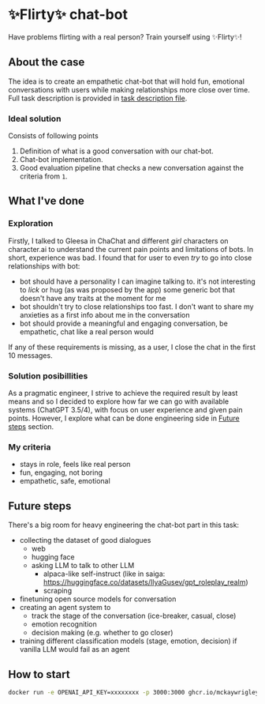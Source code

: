 # ✨Flirty✨ chat-bot

Have problems flirting with a real person? Train yourself using ✨Flirty✨!

## About the case

The idea is to create an empathetic chat-bot that will hold fun, emotional
conversations with users while making relationships more close over time. Full
task description is provided in
[task description file](./task%20description.md).

### Ideal solution

Consists of following points

1. Definition of what is a good conversation with our chat-bot.
2. Chat-bot implementation.
3. Good evaluation pipeline that checks a new conversation against the criteria
   from `1`.

## What I've done

### Exploration

Firstly, I talked to Gleesa in ChaChat and different _girl_ characters on
character.ai to understand the current pain points and limitations of bots. In
short, experience was bad. I found that for user to even _try_ to go into close
relationships with bot:

- bot should have a personality I can imagine talking to. it's not interesting
  to _lick_ or hug (as was proposed by the app) some generic bot that doesn't
  have any traits at the moment for me
- bot shouldn't try to close relationships too fast. I don't want to share my
  anxieties as a first info about me in the conversation
- bot should provide a meaningful and engaging conversation, be empathetic, chat
  like a real person would

If any of these requirements is missing, as a user, I close the chat in the
first 10 messages.

### Solution posibillities

As a pragmatic engineer, I strive to achieve the required result by least means
and so I decided to explore how far we can go with available systems (ChatGPT
3.5/4), with focus on user experience and given pain points. However, I explore
what can be done engineering side in [Future steps](#future-steps) section.

### My criteria

- stays in role, feels like real person
- fun, engaging, not boring
- empathetic, safe, emotional

## Future steps

There's a big room for heavy engineering the chat-bot part in this task:

- collecting the dataset of good dialogues
  - web
  - hugging face
  - asking LLM to talk to other LLM
    - alpaca-like self-instruct (like in saiga:
      https://huggingface.co/datasets/IlyaGusev/gpt_roleplay_realm)
    - scraping
- finetuning open source models for conversation
- creating an agent system to
  - track the stage of the conversation (ice-breaker, casual, close)
  - emotion recognition
  - decision making (e.g. whether to go closer)
- training different classification models (stage, emotion, decision) if vanilla
  LLM would fail as an agent

## How to start

```sh
docker run -e OPENAI_API_KEY=xxxxxxxx -p 3000:3000 ghcr.io/mckaywrigley/chatbot-ui:main
```
